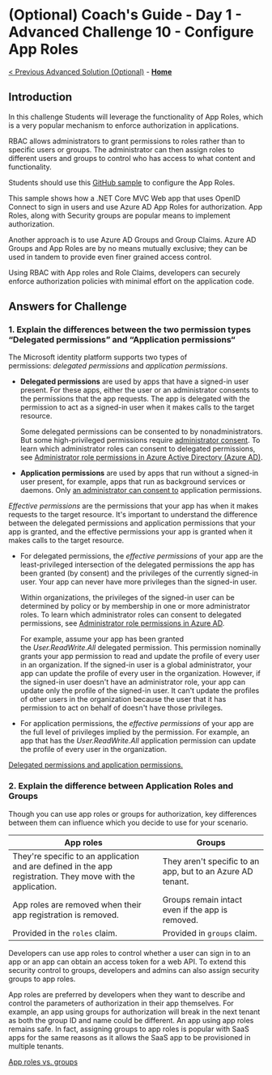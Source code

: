 # (Optional) Coach's Guide - Day 1 - Advanced Challenge 10 - Configure App Roles

 [< Previous Advanced Solution (Optional)](./Solution_D1_09.md) - **[Home](./README.md)**

## Introduction

In this challenge Students will leverage the functionality of App Roles, which is a very popular mechanism to enforce authorization in applications. 

RBAC allows administrators to grant permissions to roles rather than to specific users or groups. The administrator can then assign roles to different users and groups to control who has access to what content and functionality.

Students should use this [GitHub sample](https://github.com/Azure-Samples/active-directory-aspnetcore-webapp-openidconnect-v2/blob/master/5-WebApp-AuthZ/5-1-Roles/README.md) to configure the App Roles.

This sample shows how a .NET Core MVC Web app that uses OpenID Connect to sign in users and use Azure AD App Roles for authorization. App Roles, along with Security groups are popular means to implement authorization.

Another approach is to use Azure AD Groups and Group Claims. Azure AD Groups and App Roles are by no means mutually exclusive; they can be used in tandem to provide even finer grained access control.

Using RBAC with App roles and Role Claims, developers can securely enforce authorization policies with minimal effort on the application code.

## Answers for Challenge

### 1. Explain the differences between the two permission types “Delegated permissions” and “Application permissions“

The Microsoft identity platform supports two types of permissions: *delegated permissions* and *application permissions*.

- **Delegated permissions** are used by apps that have a signed-in user present. For these apps, either the user or an administrator consents to the permissions that the app requests. The app is delegated with the permission to act as a signed-in user when it makes calls to the target resource.
  
  Some delegated permissions can be consented to by nonadministrators. But some high-privileged permissions require [administrator consent](https://learn.microsoft.com/en-us/azure/active-directory/develop/v2-permissions-and-consent#admin-restricted-permissions). To learn which administrator roles can consent to delegated permissions, see [Administrator role permissions in Azure Active Directory (Azure AD)](https://learn.microsoft.com/en-us/azure/active-directory/roles/permissions-reference).

- **Application permissions** are used by apps that run without a signed-in user present, for example, apps that run as background services or daemons. Only [an administrator can consent to](https://learn.microsoft.com/en-us/azure/active-directory/develop/v2-permissions-and-consent#requesting-consent-for-an-entire-tenant) application permissions.

*Effective permissions* are the permissions that your app has when it makes requests to the target resource. It's important to understand the difference between the delegated permissions and application permissions that your app is granted, and the effective permissions your app is granted when it makes calls to the target resource.

- For delegated permissions, the *effective permissions* of your app are the least-privileged intersection of the delegated permissions the app has been granted (by consent) and the privileges of the currently signed-in user. Your app can never have more privileges than the signed-in user.
  
  Within organizations, the privileges of the signed-in user can be determined by policy or by membership in one or more administrator roles. To learn which administrator roles can consent to delegated permissions, see [Administrator role permissions in Azure AD](https://learn.microsoft.com/en-us/azure/active-directory/roles/permissions-reference).
  
  For example, assume your app has been granted the *User.ReadWrite.All* delegated permission. This permission nominally grants your app permission to read and update the profile of every user in an organization. If the signed-in user is a global administrator, your app can update the profile of every user in the organization. However, if the signed-in user doesn't have an administrator role, your app can update only the profile of the signed-in user. It can't update the profiles of other users in the organization because the user that it has permission to act on behalf of doesn't have those privileges.

- For application permissions, the *effective permissions* of your app are the full level of privileges implied by the permission. For example, an app that has the *User.ReadWrite.All* application permission can update the profile of every user in the organization.

[Delegated permissions and application permissions.](https://docs.microsoft.com/en-us/azure/active-directory/develop/v2-permissions-and-consent#permission-types)

### 2. Explain the difference between Application Roles and Groups

Though you can use app roles or groups for authorization, key differences between them can influence which you decide to use for your scenario.

| App roles                                                                                                   | Groups                                                     |
| ----------------------------------------------------------------------------------------------------------- | ---------------------------------------------------------- |
| They're specific to an application and are defined in the app registration. They move with the application. | They aren't specific to an app, but to an Azure AD tenant. |
| App roles are removed when their app registration is removed.                                               | Groups remain intact even if the app is removed.           |
| Provided in the `roles` claim.                                                                              | Provided in `groups` claim.                                |

Developers can use app roles to control whether a user can sign in to an app or an app can obtain an access token for a web API. To extend this security control to groups, developers and admins can also assign security groups to app roles.

App roles are preferred by developers when they want to describe and control the parameters of authorization in their app themselves. For example, an app using groups for authorization will break in the next tenant as both the group ID and name could be different. An app using app roles remains safe. In fact, assigning groups to app roles is popular with SaaS apps for the same reasons as it allows the SaaS app to be provisioned in multiple tenants.

[App roles vs. groups](https://learn.microsoft.com/en-us/Azure/active-directory/develop/howto-add-app-roles-in-Azure-ad-apps#app-roles-vs-groups)